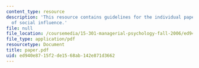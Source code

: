 ```yaml
---
content_type: resource
description: 'This resource contains guidelines for the individual paper: a case study
  of social influence.'
file: null
file_location: /coursemedia/15-301-managerial-psychology-fall-2006/ed940e8715f2de1568ab142e871d3662_paper.pdf
file_type: application/pdf
resourcetype: Document
title: paper.pdf
uid: ed940e87-15f2-de15-68ab-142e871d3662
---
```


